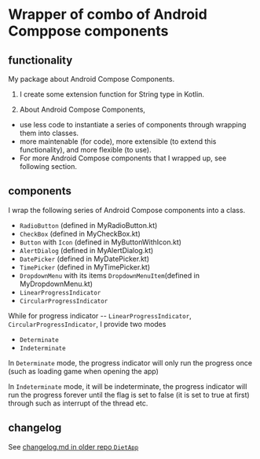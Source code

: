 # Wrapper of combo of Android Comppose components
## functionality
My package about Android Compose Components.

1. I create some extension function for String type in Kotlin.
    
2. About Android Compose Components,
   
- use less code to instantiate a series of components through wrapping them into classes.
- more maintenable (for code), more extensible (to extend this functionality), and more flexible (to use).
- For more Android Compose components that I wrapped up, see following section.
  
## components

I wrap the following series of Android Compose components into a class.

- `RadioButton` (defined in MyRadioButton.kt)
- `CheckBox` (defined in MyCheckBox.kt)
- `Button` with `Icon` (defined in MyButtonWithIcon.kt)
- `AlertDialog` (defined in MyAlertDialog.kt)
- `DatePicker` (defined in MyDatePicker.kt)
- `TimePicker` (defined in MyTimePicker.kt)
- `DropdownMenu` with its items `DropdownMenuItem`(defined in MyDropdownMenu.kt)
- `LinearProgressIndicator`
- `CircularProgressIndicator`

While for progress indicator -- `LinearProgressIndicator`, `CircularProgressIndicator`, I provide two modes

- `Determinate`
- `Indeterminate`

In `Determinate` mode, the progress indicator will only run the progress once (such as loading game when opening the app)

In `Indeterminate` mode, it will be indeterminate, the progress indicator will run the progress forever until the flag is set to false (it is set to true at first) through such as interrupt of the thread etc.

## changelog
See [changelog.md in older repo `DietApp`](https://github.com/40843245/DietApp/blob/main/changelog.md)
